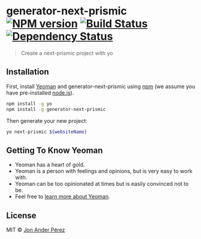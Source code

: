 # generator-next-prismic [![NPM version][npm-image]][npm-url] [![Build Status][travis-image]][travis-url] [![Dependency Status][daviddm-image]][daviddm-url]

> Create a next-prismic project with yo

## Installation

First, install [Yeoman](http://yeoman.io) and generator-next-prismic using [npm](https://www.npmjs.com/) (we assume you have pre-installed [node.js](https://nodejs.org/)).

```bash
npm install -g yo
npm install -g generator-next-prismic
```

Then generate your new project:

```bash
yo next-prismic ${websiteName}
```

## Getting To Know Yeoman

- Yeoman has a heart of gold.
- Yeoman is a person with feelings and opinions, but is very easy to work with.
- Yeoman can be too opinionated at times but is easily convinced not to be.
- Feel free to [learn more about Yeoman](http://yeoman.io/).

## License

MIT © [Jon Ander Pérez]()

[npm-image]: https://badge.fury.io/js/generator-next-prismic.svg
[npm-url]: https://npmjs.org/package/generator-next-prismic
[travis-image]: https://travis-ci.org/jonanderdev/generator-next-prismic.svg?branch=master
[travis-url]: https://travis-ci.org/jonanderdev/generator-next-prismic
[daviddm-image]: https://david-dm.org/jonanderdev/generator-next-prismic.svg?theme=shields.io
[daviddm-url]: https://david-dm.org/jonanderdev/generator-next-prismic
